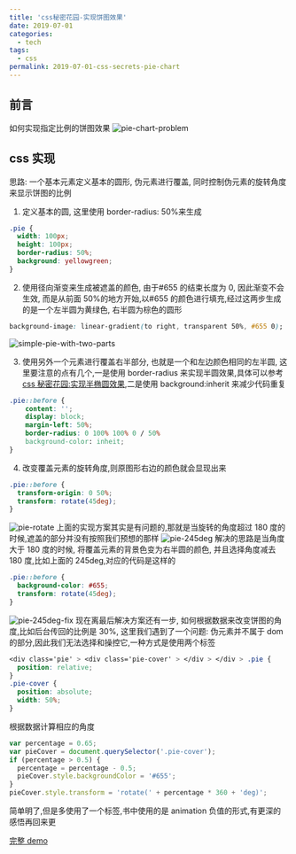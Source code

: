 ```yaml
---
title: 'css秘密花园-实现饼图效果'
date: 2019-07-01
categories:
  - tech
tags:
  - css
permalink: 2019-07-01-css-secrets-pie-chart
---
```


## 前言

如何实现指定比例的饼图效果
![pie-chart-problem](http://blog.chenxiaoyao.cn/image/2019-07-01-css-secrets-pie-chart/pie-chart-problem.png)

## css 实现

思路: 一个基本元素定义基本的圆形, 伪元素进行覆盖, 同时控制伪元素的旋转角度来显示饼图的比例

1. 定义基本的圆, 这里使用 border-radius: 50%来生成

```css
.pie {
  width: 100px;
  height: 100px;
  border-radius: 50%;
  background: yellowgreen;
}
```

2. 使用径向渐变来生成被遮盖的颜色, 由于#655 的结束长度为 0, 因此渐变不会生效, 而是从前面 50%的地方开始,以#655 的颜色进行填充,经过这两步生成的是一个左半圆为黄绿色, 右半圆为棕色的圆形

```css
background-image: linear-gradient(to right, transparent 50%, #655 0);
```

![simple-pie-with-two-parts](http://blog.chenxiaoyao.cn/image/2019-07-01-css-secrets-pie-chart/simple-pie-with-two-parts.png)

3. 使用另外一个元素进行覆盖右半部分, 也就是一个和左边颜色相同的左半圆, 这里要注意的点有几个,一是使用 border-radius 来实现半圆效果,具体可以参考[css 秘密花园:实现半椭圆效果](http://chenxiaoyao.cn/2019/06/14/css-secrets-flexible-ellipses/),二是使用 background:inherit 来减少代码重复

```css
.pie::before {
    content: '';
    display: block;
    margin-left: 50%;
    border-radius: 0 100% 100% 0 / 50%
    background-color: inheit;
}
```

4. 改变覆盖元素的旋转角度,则原图形右边的颜色就会显现出来

```css
.pie::before {
  transform-origin: 0 50%;
  transform: rotate(45deg);
}
```

![pie-rotate](http://blog.chenxiaoyao.cn/image/2019-07-01-css-secrets-pie-chart/pie-rotate.png)
上面的实现方案其实是有问题的,那就是当旋转的角度超过 180 度的时候,遮盖的部分并没有按照我们预想的那样
![pie-245deg](http://blog.chenxiaoyao.cn/image/2019-07-01-css-secrets-pie-chart/pie-245deg.png)
解决的思路是当角度大于 180 度的时候, 将覆盖元素的背景色变为右半圆的颜色, 并且选择角度减去 180 度,比如上面的 245deg,对应的代码是这样的

```css
.pie::before {
  background-color: #655;
  transform: rotate(45deg);
}
```

![pie-245deg-fix](http://blog.chenxiaoyao.cn/image/2019-07-01-css-secrets-pie-chart/pie-245deg-fix.png)
现在离最后解决方案还有一步, 如何根据数据来改变饼图的角度,比如后台传回的比例是 30%, 这里我们遇到了一个问题: 伪元素并不属于 dom 的部分,因此我们无法选择和操控它,一种方式是使用两个标签

```css
<div class='pie' > <div class='pie-cover' > </div > </div > .pie {
  position: relative;
}
.pie-cover {
  position: absolute;
  width: 50%;
}
```

根据数据计算相应的角度

```js
var percentage = 0.65;
var pieCover = document.querySelector('.pie-cover');
if (percentage > 0.5) {
  percentage = percentage - 0.5;
  pieCover.style.backgroundColor = '#655';
}
pieCover.style.transform = 'rotate(' + percentage * 360 + 'deg)';
```

简单明了,但是多使用了一个标签,书中使用的是 animation 负值的形式,有更深的感悟再回来更

[完整 demo](https://codepen.io/Allen6228/pen/VJQJbK)
